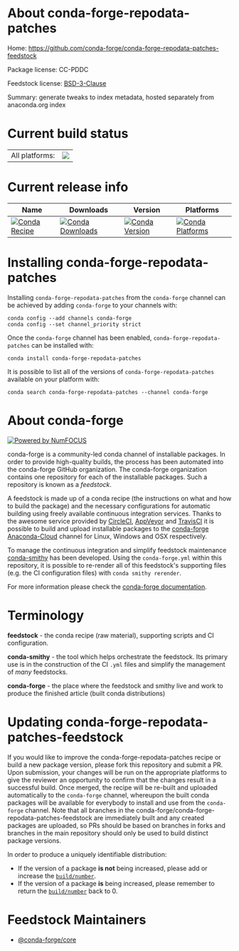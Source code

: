 About conda-forge-repodata-patches
==================================

Home: https://github.com/conda-forge/conda-forge-repodata-patches-feedstock

Package license: CC-PDDC

Feedstock license: [BSD-3-Clause](https://github.com/conda-forge/conda-forge-repodata-patches-feedstock/blob/main/LICENSE.txt)

Summary: generate tweaks to index metadata, hosted separately from anaconda.org index

Current build status
====================


<table><tr><td>All platforms:</td>
    <td>
      <a href="https://dev.azure.com/conda-forge/feedstock-builds/_build/latest?definitionId=5520&branchName=main">
        <img src="https://dev.azure.com/conda-forge/feedstock-builds/_apis/build/status/conda-forge-repodata-patches-feedstock?branchName=main">
      </a>
    </td>
  </tr>
</table>

Current release info
====================

| Name | Downloads | Version | Platforms |
| --- | --- | --- | --- |
| [![Conda Recipe](https://img.shields.io/badge/recipe-conda--forge--repodata--patches-green.svg)](https://anaconda.org/conda-forge/conda-forge-repodata-patches) | [![Conda Downloads](https://img.shields.io/conda/dn/conda-forge/conda-forge-repodata-patches.svg)](https://anaconda.org/conda-forge/conda-forge-repodata-patches) | [![Conda Version](https://img.shields.io/conda/vn/conda-forge/conda-forge-repodata-patches.svg)](https://anaconda.org/conda-forge/conda-forge-repodata-patches) | [![Conda Platforms](https://img.shields.io/conda/pn/conda-forge/conda-forge-repodata-patches.svg)](https://anaconda.org/conda-forge/conda-forge-repodata-patches) |

Installing conda-forge-repodata-patches
=======================================

Installing `conda-forge-repodata-patches` from the `conda-forge` channel can be achieved by adding `conda-forge` to your channels with:

```
conda config --add channels conda-forge
conda config --set channel_priority strict
```

Once the `conda-forge` channel has been enabled, `conda-forge-repodata-patches` can be installed with:

```
conda install conda-forge-repodata-patches
```

It is possible to list all of the versions of `conda-forge-repodata-patches` available on your platform with:

```
conda search conda-forge-repodata-patches --channel conda-forge
```


About conda-forge
=================

[![Powered by
NumFOCUS](https://img.shields.io/badge/powered%20by-NumFOCUS-orange.svg?style=flat&colorA=E1523D&colorB=007D8A)](https://numfocus.org)

conda-forge is a community-led conda channel of installable packages.
In order to provide high-quality builds, the process has been automated into the
conda-forge GitHub organization. The conda-forge organization contains one repository
for each of the installable packages. Such a repository is known as a *feedstock*.

A feedstock is made up of a conda recipe (the instructions on what and how to build
the package) and the necessary configurations for automatic building using freely
available continuous integration services. Thanks to the awesome service provided by
[CircleCI](https://circleci.com/), [AppVeyor](https://www.appveyor.com/)
and [TravisCI](https://travis-ci.com/) it is possible to build and upload installable
packages to the [conda-forge](https://anaconda.org/conda-forge)
[Anaconda-Cloud](https://anaconda.org/) channel for Linux, Windows and OSX respectively.

To manage the continuous integration and simplify feedstock maintenance
[conda-smithy](https://github.com/conda-forge/conda-smithy) has been developed.
Using the ``conda-forge.yml`` within this repository, it is possible to re-render all of
this feedstock's supporting files (e.g. the CI configuration files) with ``conda smithy rerender``.

For more information please check the [conda-forge documentation](https://conda-forge.org/docs/).

Terminology
===========

**feedstock** - the conda recipe (raw material), supporting scripts and CI configuration.

**conda-smithy** - the tool which helps orchestrate the feedstock.
                   Its primary use is in the construction of the CI ``.yml`` files
                   and simplify the management of *many* feedstocks.

**conda-forge** - the place where the feedstock and smithy live and work to
                  produce the finished article (built conda distributions)


Updating conda-forge-repodata-patches-feedstock
===============================================

If you would like to improve the conda-forge-repodata-patches recipe or build a new
package version, please fork this repository and submit a PR. Upon submission,
your changes will be run on the appropriate platforms to give the reviewer an
opportunity to confirm that the changes result in a successful build. Once
merged, the recipe will be re-built and uploaded automatically to the
`conda-forge` channel, whereupon the built conda packages will be available for
everybody to install and use from the `conda-forge` channel.
Note that all branches in the conda-forge/conda-forge-repodata-patches-feedstock are
immediately built and any created packages are uploaded, so PRs should be based
on branches in forks and branches in the main repository should only be used to
build distinct package versions.

In order to produce a uniquely identifiable distribution:
 * If the version of a package **is not** being increased, please add or increase
   the [``build/number``](https://docs.conda.io/projects/conda-build/en/latest/resources/define-metadata.html#build-number-and-string).
 * If the version of a package **is** being increased, please remember to return
   the [``build/number``](https://docs.conda.io/projects/conda-build/en/latest/resources/define-metadata.html#build-number-and-string)
   back to 0.

Feedstock Maintainers
=====================

* [@conda-forge/core](https://github.com/conda-forge/core/)

